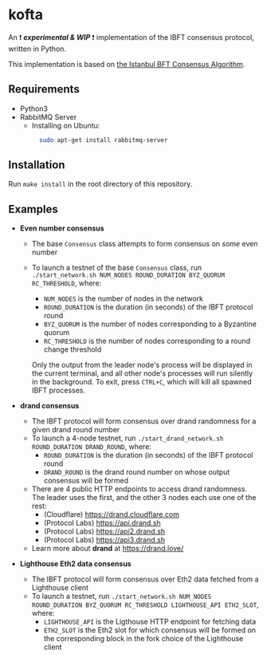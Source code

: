 # kofta

An :heavy_exclamation_mark: ***experimental & WIP*** :heavy_exclamation_mark: implementation of the IBFT consensus protocol, written in Python.

This implementation is based on [the Istanbul BFT Consensus Algorithm](https://arxiv.org/abs/2002.03613).

## Requirements
- Python3
- RabbitMQ Server
  - Installing on Ubuntu:
    ```bash
      sudo apt-get install rabbitmq-server
    ```

## Installation
Run `make install` in the root directory of this repository.

## Examples

- **Even number consensus**
  - The base `Consensus` class attempts to form consensus on *some* even number
  - To launch a testnet of the base `Consensus` class, run `./start_network.sh NUM_NODES ROUND_DURATION BYZ_QUORUM RC_THRESHOLD`, where:
    - `NUM_NODES` is the number of nodes in the network
    - `ROUND_DURATION` is the duration (in seconds) of the IBFT protocol round
    - `BYZ_QUORUM` is the number of nodes corresponding to a Byzantine quorum
    - `RC_THRESHOLD` is the number of nodes corresponding to a round change threshold

    Only the output from the leader node's process will be displayed in the current terminal, and all other node's processes will run silently in the background. To exit, press `CTRL+C`, which will kill all spawned IBFT processes.


- **drand consensus**
  - The IBFT protocol will form consensus over drand randomness for a given drand round number
  - To launch a 4-node testnet, run `./start_drand_network.sh ROUND_DURATION DRAND_ROUND`, where:
    - `ROUND_DURATION` is the duration (in seconds) of the IBFT protocol round
    - `DRAND_ROUND` is the drand round number on whose output consensus will be formed
  - There are 4 public HTTP endpoints to access drand randomness. The leader uses the first, and the other 3 nodes each use one of the rest:
    - (Cloudflare) https://drand.cloudflare.com
    - (Protocol Labs) https://api.drand.sh
    - (Protocol Labs) https://api2.drand.sh
    - (Protocol Labs) https://api3.drand.sh
  - Learn more about **drand** at https://drand.love/


- **Lighthouse Eth2 data consensus**
  - The IBFT protocol will form consensus over Eth2 data fetched from a Lighthouse client
  - To launch a testnet, run `./start_network.sh NUM_NODES ROUND_DURATION BYZ_QUORUM RC_THRESHOLD LIGHTHOUSE_API ETH2_SLOT`, where:
    - `LIGHTHOUSE_API` is the Ligthouse HTTP endpoint for fetching data
    - `ETH2_SLOT` is the Eth2 slot for which consensus will be formed on the corresponding block in the fork choice of the Lighthouse client
